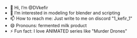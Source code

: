 - 👋 Hi, I’m @DVkefir
- 👀 I’m interested in modeling for blender and scripting
- 📫 How to reach me: Just write to me on discord "1_kefir_1"
- 😄 Pronouns: fermented milk product
- ⚡ Fun fact: I love ANIMATED series like "Murder Drones"

<!---
DVkefir/DVkefir is a ✨ special ✨ repository because its `README.md` (this file) appears on your GitHub profile.
You can click the Preview link to take a look at your changes.
--->
